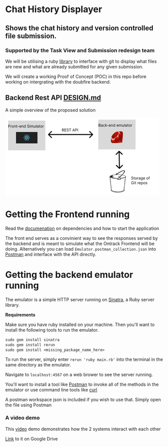 # Chat History Displayer

## Shows the chat history and version controlled file submission.
### Supported by the Task View and Submission redesign team

We will be utilising a ruby [library](https://github.com/ruby-git/ruby-git) to interface with git to display what files are new and what are already submitted for any given submission. 

We will create a working Proof of Concept (POC) in this repo before working on intergrating with the doubfire backend. 

## Backend Rest API [DESIGN.md](./DESIGN.md)

A simple overview of the proposed solution

![image](./overview.png)


# Getting the Frontend running

Read the [documenation](./frontEndSimulator/README.md) on dependencies and how to start the application

The front end serves as a convinient way to see the responses served by the backend and is meant to simulate what the Ontrack Frontend will be doing. Alternatively you can load `Emulator.postman_collection.json` into [Postman](https://www.postman.com/) and interface with the API directly.

# Getting the backend emulator running

The emulator is a simple HTTP server running on [Sinatra](https://sinatrarb.com/), a Ruby server library. 

**Requirements**

Make sure you have ruby installed on your machine. Then you'll want to install the following tools to run the emulator.

```
sudo gem install sinatra
sudo gem install rerun
sudo gem install <missing_package_name_here>
```

To run the server, simply enter `rerun 'ruby main.rb'` into the terminal in the same directory as the emulator. 

Navigate to `localhost:4567` on a web brower to see the server running.

You'll want to install a tool like [Postman](https://www.postman.com/) to invoke all of the methods in the emulator or use command line tools like [curl](https://curl.se/)

A postman workspace json is included if you wish to use that. Simply open the file using Postman 

### A video demo

This [video](./demoVid.mp4) demo demonstrates how the 2 systems interact with each other

[Link](https://drive.google.com/file/d/1RmW_RmXUaENfiCkVrQTSJVl8b9A0joIn/view?usp=sharing) to it on Google Drive